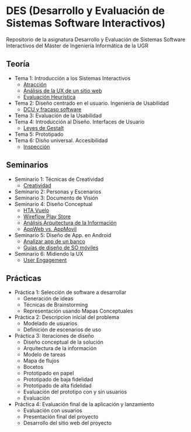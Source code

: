 # DES (Desarrollo y Evaluación de Sistemas Software Interactivos)

Repositorio de la asignatura Desarrollo y Evaluación de Sistemas Software Interactivos del Máster de Ingeniería Informática de la UGR

## Teoría

* Tema 1: Introducción a los Sistemas Interactivos
  * [Atracción](https://github.com/fblupi/master_informatica-DES/blob/master/Teor%C3%ADa/atraccion.md)
  * [Análisis de la UX de un sitio web](https://github.com/fblupi/master_informatica-DES/blob/master/Teor%C3%ADa/analisis_ux.md)
  * [Evaluación Heurística](https://github.com/fblupi/master_informatica-DES/blob/master/Teor%C3%ADa/evaluacion_heuristica.md)
* Tema 2: Diseño centrado en el usuario. Ingeniería de Usabilidad
  * [DCU y fracaso software](https://github.com/fblupi/master_informatica-DES/blob/master/Teor%C3%ADa/dcu_fracaso_software.md)
* Tema 3: Evaluación de la Usabilidad
* Tema 4: Introducción al Diseño. Interfaces de Usuario
  * [Leyes de Gestalt](https://github.com/fblupi/master_informatica-DES/blob/master/Teor%C3%ADa/gestalt.md)
* Tema 5: Prototipado
* Tema 6: Disño universal. Accesibilidad
  * [Inspección](https://github.com/fblupi/master_informatica-DES/blob/master/Teor%C3%ADa/inspeccion.md)

## Seminarios 

* Seminario 1: Técnicas de Creatividad
  * [Creatividad](https://github.com/fblupi/master_informatica-DES/blob/master/Teor%C3%ADa/creatividad.md)
* Seminario 2: Personas y Escenarios
* Seminario 3: Documento de Visión
* Seminario 4: Diseño Conceptual
  * [HTA Vuelo](https://github.com/fblupi/master_informatica-DES/blob/master/Teor%C3%ADa/hta_vuelo.md)
  * [Wireflow Play Store](https://github.com/fblupi/master_informatica-DES/blob/master/Teor%C3%ADa/wireflow_play_store.md)
  * [Análisis Arquitectura de la Información](https://github.com/fblupi/master_informatica-DES/blob/master/Teor%C3%ADa/analisis_ai.md)
  * [AppWeb vs. AppMovil](https://github.com/fblupi/master_informatica-DES/blob/master/Teor%C3%ADa/appweb_vs_appmovil.md)
* Seminario 5: Diseño de App. en Android
  * [Analizar app de un banco](https://github.com/fblupi/master_informatica-DES/blob/master/Teor%C3%ADa/app_banco.md)
  * [Guías de diseño de SO móviles](https://github.com/fblupi/master_informatica-DES/blob/master/Teor%C3%ADa/guias_diseno_so_moviles.md)
* Seminario 6: Midiendo la UX
  * [User Engagement](https://github.com/fblupi/master_informatica-DES/blob/master/Teor%C3%ADa/engagement.md)

## Prácticas

* Práctica 1: Selección de software a desarrollar
  * Generación de ideas
  * Técnicas de Brainstorming
  * Representación usando Mapas Conceptuales
* Práctica 2: Descripcion inicial del problema
  * Modelado de usuarios
  * Definición de escenarios de uso
* Práctica 3: Iteraciones de diseño
  * Diseño conceptual de la solución
  * Arquitectura de la información
  * Modelo de tareas
  * Mapa de flujos
  * Bocetos
  * Prototipado en papel
  * Prototipado de baja fidelidad
  * Prototipado de alta fidelidad
  * Evaluación del prototipo con y sin usuarios
  * Evaluación
* Práctica 4: Evaluación final de la aplicación y lanzamiento
  * Evaluación con usuarios
  * Presentación final del proyecto
  * Desarrollo del sitio web del proyecto
